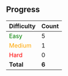 ## Progress

| Difficulty | Count |
| ---------- | ----- |
| <span style="color:green">Easy</span>       | 5 |
| <span style="color:orange">Medium</span>     | 1 |
| <span style="color:red">Hard</span>       | 0 |
| **Total**  | **6** |
